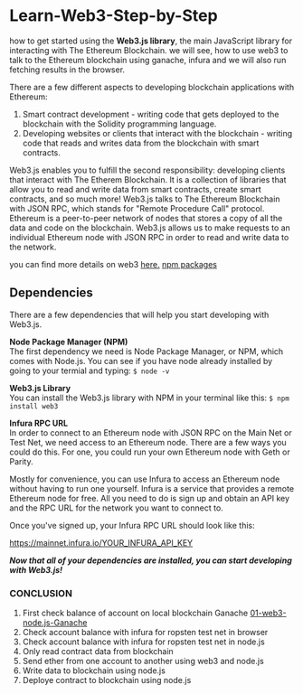 # Learn-Web3-Step-by-Step
how to get started using the **Web3.js library**, the main JavaScript library for interacting with The Ethereum Blockchain. we will see, how to use web3 to talk to the Ethereum blockchain using ganache, infura and we will also run fetching results in the browser.

There are a few different aspects to developing blockchain applications with Ethereum:
1. Smart contract development - writing code that gets deployed to the blockchain with the Solidity programming language.
2. Developing websites or clients that interact with the blockchain - writing code that reads and writes data from the blockchain with smart contracts.

Web3.js enables you to fulfill the second responsibility: developing clients that interact with The Etherem Blockchain. It is a collection of libraries that allow you to read and write data from smart contracts, create smart contracts, and so much more!
Web3.js talks to The Ethereum Blockchain with JSON RPC, which stands for "Remote Procedure Call" protocol. Ethereum is a peer-to-peer network of nodes that stores a copy of all the data and code on the blockchain. Web3.js allows us to make requests to an individual Ethereum node with JSON RPC in order to read and write data to the network.

you can find more details on web3 [here.](https://web3js.readthedocs.io/en/v1.2.9/) 
[npm packages](https://www.npmjs.com/package/web3)

## Dependencies
There are a few dependencies that will help you start developing with Web3.js.

**Node Package Manager (NPM)**  
The first dependency we need is Node Package Manager, or NPM, which comes with Node.js. You can see if you have node already installed by going to your termial and typing:
`$ node -v`

**Web3.js Library**  
You can install the Web3.js library with NPM in your terminal like this:
`$ npm install web3`

**Infura RPC URL**  
In order to connect to an Ethereum node with JSON RPC on the Main Net or Test Net, we need access to an Ethereum node. There are a few ways you could do this. For one, you could run your own Ethereum node with Geth or Parity.

Mostly for convenience, you can use Infura to access an Ethereum node without having to run one yourself. Infura is a service that provides a remote Ethereum node for free. All you need to do is sign up and obtain an API key and the RPC URL for the network you want to connect to.

Once you've signed up, your Infura RPC URL should look like this:

https://mainnet.infura.io/YOUR_INFURA_API_KEY

***Now that all of your dependencies are installed, you can start developing with Web3.js!***

### CONCLUSION
1. First check balance of account on local blockchain Ganache [01-web3-node.js-Ganache](https://github.com/sajidsultan/Learn-Web3-Step-by-Step/blob/master/01-web3-node.js-Ganache)
2. Check account balance with infura for ropsten test net in browser
3. Check account balance with infura for ropsten test net in node.js
4. Only read contract data from blockchain
5. Send ether from one account to another using web3 and node.js
6. Write data to blockchain using node.js
7. Deploye contract to blockchain using node.js
